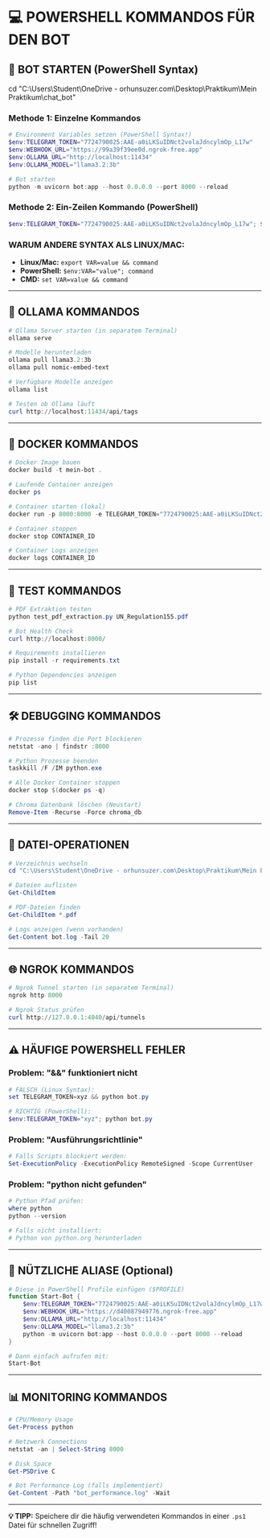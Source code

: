 # 💻 POWERSHELL KOMMANDOS FÜR DEN BOT

## 🚀 BOT STARTEN (PowerShell Syntax)

cd "C:\Users\Student\OneDrive - orhunsuzer.com\Desktop\Praktikum\Mein Praktikum\chat_bot"

### **Methode 1: Einzelne Kommandos**
```powershell
# Environment Variables setzen (PowerShell Syntax!)
$env:TELEGRAM_TOKEN="7724790025:AAE-a0iLKSuIDNct2volaJdncylmOp_L17w"
$env:WEBHOOK_URL="https://99a39f39ee0d.ngrok-free.app"
$env:OLLAMA_URL="http://localhost:11434"
$env:OLLAMA_MODEL="llama3.2:3b"

# Bot starten
python -m uvicorn bot:app --host 0.0.0.0 --port 8000 --reload
```

### **Methode 2: Ein-Zeilen Kommando (PowerShell)**
```powershell
$env:TELEGRAM_TOKEN="7724790025:AAE-a0iLKSuIDNct2volaJdncylmOp_L17w"; $env:WEBHOOK_URL="https://99a39f39ee0d.ngrok-free.app"; $env:OLLAMA_URL="http://localhost:11434"; $env:OLLAMA_MODEL="llama3.2:3b"; python -m uvicorn bot:app --host 0.0.0.0 --port 8000 --reload
```

### **WARUM ANDERE SYNTAX ALS LINUX/MAC:**
- **Linux/Mac:** `export VAR=value && command`
- **PowerShell:** `$env:VAR="value"; command`
- **CMD:** `set VAR=value && command`

---

## 🔧 OLLAMA KOMMANDOS

```powershell
# Ollama Server starten (in separatem Terminal)
ollama serve

# Modelle herunterladen
ollama pull llama3.2:3b
ollama pull nomic-embed-text

# Verfügbare Modelle anzeigen
ollama list

# Testen ob Ollama läuft
curl http://localhost:11434/api/tags
```

---

## 🐳 DOCKER KOMMANDOS

```powershell
# Docker Image bauen
docker build -t mein-bot .

# Laufende Container anzeigen
docker ps

# Container starten (lokal)
docker run -p 8000:8000 -e TELEGRAM_TOKEN="7724790025:AAE-a0iLKSuIDNct2volaJdncylmOp_L17w" -e WEBHOOK_URL="https://d40087949776.ngrok-free.app" -e OLLAMA_URL="http://host.docker.internal:11434" -e OLLAMA_MODEL="llama3.2:3b" mein-bot

# Container stoppen
docker stop CONTAINER_ID

# Container Logs anzeigen
docker logs CONTAINER_ID
```

---

## 🧪 TEST KOMMANDOS

```powershell
# PDF Extraktion testen
python test_pdf_extraction.py UN_Regulation155.pdf

# Bot Health Check
curl http://localhost:8000/

# Requirements installieren
pip install -r requirements.txt

# Python Dependencies anzeigen
pip list
```

---

## 🛠️ DEBUGGING KOMMANDOS

```powershell
# Prozesse finden die Port blockieren
netstat -ano | findstr :8000

# Python Prozesse beenden
taskkill /F /IM python.exe

# Alle Docker Container stoppen
docker stop $(docker ps -q)

# Chroma Datenbank löschen (Neustart)
Remove-Item -Recurse -Force chroma_db
```

---

## 📁 DATEI-OPERATIONEN

```powershell
# Verzeichnis wechseln
cd "C:\Users\Student\OneDrive - orhunsuzer.com\Desktop\Praktikum\Mein Praktikum\chat_bot"

# Dateien auflisten
Get-ChildItem

# PDF-Dateien finden
Get-ChildItem *.pdf

# Logs anzeigen (wenn vorhanden)
Get-Content bot.log -Tail 20
```

---

## 🌐 NGROK KOMMANDOS

```powershell
# Ngrok Tunnel starten (in separatem Terminal)
ngrok http 8000

# Ngrok Status prüfen
curl http://127.0.0.1:4040/api/tunnels
```

---

## ⚠️ HÄUFIGE POWERSHELL FEHLER

### **Problem: "&&" funktioniert nicht**
```powershell
# FALSCH (Linux Syntax):
set TELEGRAM_TOKEN=xyz && python bot.py

# RICHTIG (PowerShell):
$env:TELEGRAM_TOKEN="xyz"; python bot.py
```

### **Problem: "Ausführungsrichtlinie"**
```powershell
# Falls Scripts blockiert werden:
Set-ExecutionPolicy -ExecutionPolicy RemoteSigned -Scope CurrentUser
```

### **Problem: "python nicht gefunden"**
```powershell
# Python Pfad prüfen:
where python
python --version

# Falls nicht installiert:
# Python von python.org herunterladen
```

---

## 🎯 NÜTZLICHE ALIASE (Optional)

```powershell
# Diese in PowerShell Profile einfügen ($PROFILE)
function Start-Bot {
    $env:TELEGRAM_TOKEN="7724790025:AAE-a0iLKSuIDNct2volaJdncylmOp_L17w"
    $env:WEBHOOK_URL="https://d40087949776.ngrok-free.app"
    $env:OLLAMA_URL="http://localhost:11434"
    $env:OLLAMA_MODEL="llama3.2:3b"
    python -m uvicorn bot:app --host 0.0.0.0 --port 8000 --reload
}

# Dann einfach aufrufen mit:
Start-Bot
```

---

## 📊 MONITORING KOMMANDOS

```powershell
# CPU/Memory Usage
Get-Process python

# Netzwerk Connections
netstat -an | Select-String 8000

# Disk Space
Get-PSDrive C

# Bot Performance Log (falls implementiert)
Get-Content -Path "bot_performance.log" -Wait
```

---

**💡 TIPP:** Speichere dir die häufig verwendeten Kommandos in einer `.ps1` Datei für schnellen Zugriff!